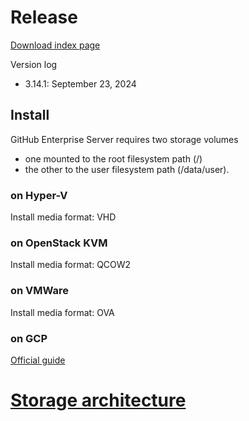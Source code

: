 # Release
[Download index page](https://enterprise.github.com/releases)

Version log
- 3.14.1: September 23, 2024

## Install
GitHub Enterprise Server requires two storage volumes
- one mounted to the root filesystem path (/)
- the other to the user filesystem path (/data/user).

### on Hyper-V
Install media format: VHD

### on OpenStack KVM
Install media format: QCOW2

### on VMWare
Install media format: OVA

### on GCP 
[Official guide](https://docs.github.com/en/enterprise-server@3.14/admin/installing-your-enterprise-server/setting-up-a-github-enterprise-server-instance/installing-github-enterprise-server-on-google-cloud-platform)

# [Storage architecture](https://docs.github.com/en/enterprise-server@3.14/admin/overview/system-overview#storage-architecture)

